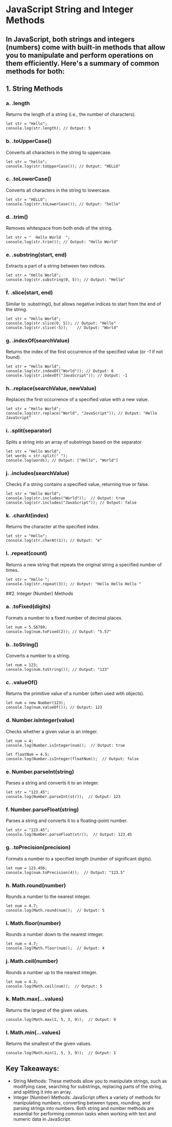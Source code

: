 # JavaScript String and Integer Methods
## In JavaScript, both strings and integers (numbers) come with built-in methods that allow you to manipulate and perform operations on them efficiently. Here's a summary of common methods for both:

## 1. String Methods

### a. .length
Returns the length of a string (i.e., the number of characters).
```
let str = "Hello";
console.log(str.length); // Output: 5
```

### b. .toUpperCase()
Converts all characters in the string to uppercase.
```
let str = "hello";
console.log(str.toUpperCase()); // Output: "HELLO"
```

### c. .toLowerCase()
Converts all characters in the string to lowercase.
```
let str = "HELLO";
console.log(str.toLowerCase()); // Output: "hello"
```
### d. .trim()
Removes whitespace from both ends of the string.
```
let str = "  Hello World  ";
console.log(str.trim()); // Output: "Hello World"
```
### e. .substring(start, end)
Extracts a part of a string between two indices.
```
let str = "Hello World";
console.log(str.substring(0, 5)); // Output: "Hello"
```
### f. .slice(start, end)
Similar to .substring(), but allows negative indices to start from the end of the string.
```
let str = "Hello World";
console.log(str.slice(0, 5)); // Output: "Hello"
console.log(str.slice(-5));    // Output: "World"
```

### g. .indexOf(searchValue)
Returns the index of the first occurrence of the specified value (or -1 if not found).
```
let str = "Hello World";
console.log(str.indexOf("World")); // Output: 6
console.log(str.indexOf("JavaScript")); // Output: -1
```

### h. .replace(searchValue, newValue)
Replaces the first occurrence of a specified value with a new value.
```
let str = "Hello World";
console.log(str.replace("World", "JavaScript")); // Output: "Hello JavaScript"
```

### i. .split(separator)
Splits a string into an array of substrings based on the separator.
```
let str = "Hello World";
let words = str.split(" ");
console.log(words); // Output: ["Hello", "World"]
```
### j. .includes(searchValue)
Checks if a string contains a specified value, returning true or false.
```
let str = "Hello World";
console.log(str.includes("World"));  // Output: true
console.log(str.includes("JavaScript")); // Output: false
```

### k. .charAt(index)
Returns the character at the specified index.
```
let str = "Hello";
console.log(str.charAt(1)); // Output: "e"
```

### l. .repeat(count)
Returns a new string that repeats the original string a specified number of times.
```
let str = "Hello ";
console.log(str.repeat(3)); // Output: "Hello Hello Hello "
```


##2. Integer (Number) Methods

### a. .toFixed(digits)
Formats a number to a fixed number of decimal places.
```
let num = 5.56789;
console.log(num.toFixed(2)); // Output: "5.57"
```

### b. .toString()
Converts a number to a string.
```
let num = 123;
console.log(num.toString()); // Output: "123"
```

### c. .valueOf()
Returns the primitive value of a number (often used with objects).
```
let num = new Number(123);
console.log(num.valueOf()); // Output: 123
```

### d. Number.isInteger(value)
Checks whether a given value is an integer.
```
let num = 4;
console.log(Number.isInteger(num));  // Output: true

let floatNum = 4.5;
console.log(Number.isInteger(floatNum));  // Output: false
```

### e. Number.parseInt(string)
Parses a string and converts it to an integer.
```
let str = "123.45";
console.log(Number.parseInt(str));  // Output: 123
```

### f. Number.parseFloat(string)
Parses a string and converts it to a floating-point number.
```
let str = "123.45";
console.log(Number.parseFloat(str));  // Output: 123.45
```

### g. .toPrecision(precision)
Formats a number to a specified length (number of significant digits).
```
let num = 123.456;
console.log(num.toPrecision(4));  // Output: "123.5"
```

### h. Math.round(number)
Rounds a number to the nearest integer.
```
let num = 4.7;
console.log(Math.round(num));  // Output: 5
```

### i. Math.floor(number)
Rounds a number down to the nearest integer.
```
let num = 4.7;
console.log(Math.floor(num));  // Output: 4
```

### j. Math.ceil(number)
Rounds a number up to the nearest integer.
```
let num = 4.3;
console.log(Math.ceil(num));  // Output: 5
```

### k. Math.max(...values)
Returns the largest of the given values.
```
console.log(Math.max(1, 5, 3, 9));  // Output: 9
```

### l. Math.min(...values)
Returns the smallest of the given values.
```
console.log(Math.min(1, 5, 3, 9));  // Output: 1
```

## Key Takeaways:
 - String Methods: These methods allow you to manipulate strings, such as modifying case, searching for substrings, replacing parts of the string, and splitting it into an array.
 - Integer (Number) Methods: JavaScript offers a variety of methods for manipulating numbers, converting between types, rounding, and parsing strings into numbers.
Both string and number methods are essential for performing common tasks when working with text and numeric data in JavaScript.
